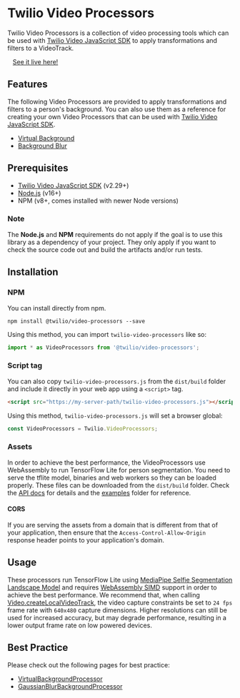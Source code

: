 # Twilio Video Processors

Twilio Video Processors is a collection of video processing tools which can be used with [Twilio Video JavaScript SDK](https://github.com/twilio/twilio-video.js) to apply transformations and filters to a VideoTrack.

&nbsp;&nbsp; [See it live here!](https://twilio.github.io/twilio-video-processors.js/examples/virtualbackground/)

## Features

The following Video Processors are provided to apply transformations and filters to a person's background. You can also use them as a reference for creating your own Video Processors that can be used with [Twilio Video JavaScript SDK](https://github.com/twilio/twilio-video.js).

- [Virtual Background](https://twilio.github.io/twilio-video-processors.js/classes/VirtualBackgroundProcessor.html)
- [Background Blur](https://twilio.github.io/twilio-video-processors.js/classes/GaussianBlurBackgroundProcessor.html)

## Prerequisites

* [Twilio Video JavaScript SDK](https://github.com/twilio/twilio-video.js) (v2.29+)
* [Node.js](https://nodejs.org) (v16+)
* NPM (v8+, comes installed with newer Node versions)

### Note

The **Node.js** and **NPM** requirements do not apply if the goal is to use this library as a dependency of your project. They only apply if you want to check the source code out and build the artifacts and/or run tests.

## Installation

### NPM

You can install directly from npm.

```
npm install @twilio/video-processors --save
```

Using this method, you can import `twilio-video-processors` like so:

```ts
import * as VideoProcessors from '@twilio/video-processors';
```

### Script tag

You can also copy `twilio-video-processors.js` from the `dist/build` folder and include it directly in your web app using a `<script>` tag.

 ```html
 <script src="https://my-server-path/twilio-video-processors.js"></script>
 ```

 Using this method, `twilio-video-processors.js` will set a browser global:
 
 ```ts
 const VideoProcessors = Twilio.VideoProcessors;
 ```

### Assets

In order to achieve the best performance, the VideoProcessors use WebAssembly to run TensorFlow Lite for person segmentation. You need to serve the tflite model, binaries and web workers so they can be loaded properly. These files can be downloaded from the `dist/build` folder. Check the [API docs](https://twilio.github.io/twilio-video-processors.js/interfaces/VirtualBackgroundProcessorOptions.html#assetsPath) for details and the [examples](https://github.com/twilio/twilio-video-processors.js/tree/master/examples) folder for reference.

#### CORS

If you are serving the assets from a domain that is different from that of your application, then ensure that the `Access-Control-Allow-Origin` response header points to your application's domain.

## Usage

These processors run TensorFlow Lite using [MediaPipe Selfie Segmentation Landscape Model](https://drive.google.com/file/d/1dCfozqknMa068vVsO2j_1FgZkW_e3VWv/preview) and requires [WebAssembly SIMD](https://v8.dev/features/simd) support in order to achieve the best performance. We recommend that, when calling [Video.createLocalVideoTrack](https://sdk.twilio.com/js/video/releases/2.28.0/docs/module-twilio-video.html#.createLocalVideoTrack__anchor), the video capture constraints be set to `24 fps` frame rate with `640x480` capture dimensions. Higher resolutions can still be used for increased accuracy, but may degrade performance, resulting in a lower output frame rate on low powered devices.

## Best Practice

Please check out the following pages for best practice:

* [VirtualBackgroundProcessor](https://twilio.github.io/twilio-video-processors.js/classes/VirtualBackgroundProcessor.html)
* [GaussianBlurBackgroundProcessor](https://twilio.github.io/twilio-video-processors.js/classes/GaussianBlurBackgroundProcessor.html)
